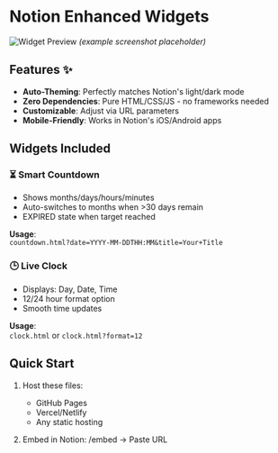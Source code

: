 # Notion Enhanced Widgets

![Widget Preview](https://i.imgur.com/JQZ4h7E.png) *(example screenshot placeholder)*

## Features ✨

- **Auto-Theming**: Perfectly matches Notion's light/dark mode
- **Zero Dependencies**: Pure HTML/CSS/JS - no frameworks needed
- **Customizable**: Adjust via URL parameters
- **Mobile-Friendly**: Works in Notion's iOS/Android apps

## Widgets Included

### ⏳ Smart Countdown
- Shows months/days/hours/minutes
- Auto-switches to months when >30 days remain
- EXPIRED state when target reached

**Usage**:  
`countdown.html?date=YYYY-MM-DDTHH:MM&title=Your+Title`

### 🕒 Live Clock
- Displays: Day, Date, Time
- 12/24 hour format option
- Smooth time updates

**Usage**:  
`clock.html` or `clock.html?format=12`

## Quick Start

1. Host these files:
   - GitHub Pages
   - Vercel/Netlify
   - Any static hosting

2. Embed in Notion:
/embed → Paste URL

